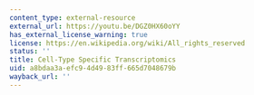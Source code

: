 ```yaml
---
content_type: external-resource
external_url: https://youtu.be/DGZ0HX60oYY
has_external_license_warning: true
license: https://en.wikipedia.org/wiki/All_rights_reserved
status: ''
title: Cell-Type Specific Transcriptomics
uid: a8bdaa3a-efc9-4d49-83ff-665d7048679b
wayback_url: ''
---
```

